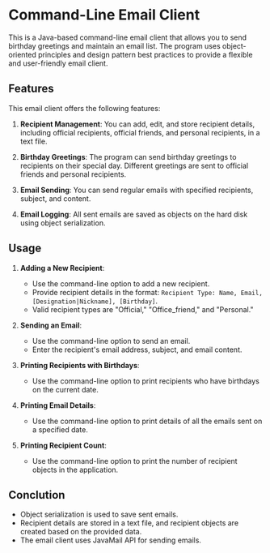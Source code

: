 # Command-Line Email Client

This is a Java-based command-line email client that allows you to send birthday greetings and maintain an email list. The program uses object-oriented principles and design pattern best practices to provide a flexible and user-friendly email client.

## Features

This email client offers the following features:

1. **Recipient Management**: You can add, edit, and store recipient details, including official recipients, official friends, and personal recipients, in a text file.

2. **Birthday Greetings**: The program can send birthday greetings to recipients on their special day. Different greetings are sent to official friends and personal recipients.

3. **Email Sending**: You can send regular emails with specified recipients, subject, and content.

4. **Email Logging**: All sent emails are saved as objects on the hard disk using object serialization.


## Usage

1. **Adding a New Recipient**:
   - Use the command-line option to add a new recipient.
   - Provide recipient details in the format: `Recipient Type: Name, Email, [Designation|Nickname], [Birthday]`.
   - Valid recipient types are "Official," "Office_friend," and "Personal."

2. **Sending an Email**:
   - Use the command-line option to send an email.
   - Enter the recipient's email address, subject, and email content.

3. **Printing Recipients with Birthdays**:
   - Use the command-line option to print recipients who have birthdays on the current date.

4. **Printing Email Details**:
   - Use the command-line option to print details of all the emails sent on a specified date.

5. **Printing Recipient Count**:
   - Use the command-line option to print the number of recipient objects in the application.

## Conclution

- Object serialization is used to save sent emails.
- Recipient details are stored in a text file, and recipient objects are created based on the provided data.
- The email client uses JavaMail API for sending emails.

